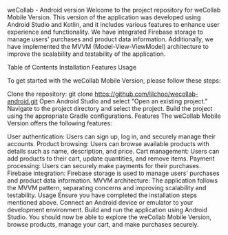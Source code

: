 weCollab - Android version
Welcome to the project repository for weCollab Mobile Version. This version of the application was developed using Android Studio and Kotlin, and it includes various features to enhance user experience and functionality. We have integrated Firebase storage to manage users' purchases and product data information. Additionally, we have implemented the MVVM (Model-View-ViewModel) architecture to improve the scalability and testability of the application.

Table of Contents
Installation
Features
Usage


To get started with the weCollab Mobile Version, please follow these steps:

Clone the repository: git clone https://github.com/lilchoo/wecollab-android.git
Open Android Studio and select "Open an existing project."
Navigate to the project directory and select the project.
Build the project using the appropriate Gradle configurations.
Features
The weCollab Mobile Version offers the following features:

User authentication: Users can sign up, log in, and securely manage their accounts.
Product browsing: Users can browse available products with details such as name, description, and price.
Cart management: Users can add products to their cart, update quantities, and remove items.
Payment processing: Users can securely make payments for their purchases.
Firebase integration: Firebase storage is used to manage users' purchases and product data information.
MVVM architecture: The application follows the MVVM pattern, separating concerns and improving scalability and testability.
Usage
Ensure you have completed the installation steps mentioned above.
Connect an Android device or emulator to your development environment.
Build and run the application using Android Studio.
You should now be able to explore the weCollab Mobile Version, browse products, manage your cart, and make purchases securely.

